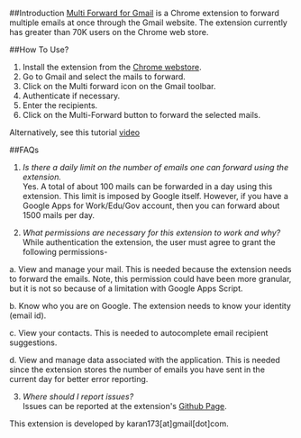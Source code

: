 
##Introduction
[Multi Forward for Gmail](https://chrome.google.com/webstore/detail/multi-forward-for-gmail/jjmdplljmniahpamcmabdnahmjdlikpm/related) is a Chrome extension to forward multiple emails at once through the Gmail website. The extension currently has greater than 70K users on the Chrome web store.


##How To Use?

1. Install the extension from the [Chrome webstore](https://chrome.google.com/webstore/detail/multi-forward-for-gmail/jjmdplljmniahpamcmabdnahmjdlikpm/related).
2. Go to Gmail and select the mails to forward.
3. Click on the Multi forward icon on the Gmail toolbar.
4. Authenticate if necessary.
5. Enter the recipients.
6. Click on the Multi-Forward button to forward the selected mails.

Alternatively, see this tutorial [video](https://youtu.be/JYXCpS7KS_g)

##FAQs

1. *Is there a daily limit on the number of emails one can forward using the extension.*  
Yes. A total of about 100 mails can be forwarded in a day using this extension. This limit is imposed by Google itself. However, if you have a Google Apps for Work/Edu/Gov account, then you can forward about 1500 mails per day.

2. *What permissions are necessary for this extension to work and why?*  
While authentication the extension, the user must agree to grant the following permissions-

  a. View and manage your mail.
  This is needed because the extension needs to forward the emails. Note, this permission could have been more granular, but  it is not so because of a limitation with Google Apps Script.

  b. Know who you are on Google.
  The extension needs to know your identity (email id).

  c. View your contacts.
  This is needed to autocomplete email recipient suggestions.

  d. View and manage data associated with the application.
  This is needed since the extension stores the number of emails you have sent in the current day for better error reporting.

3. *Where should I report issues?*  
Issues can be reported at the extension's [Github Page](https://github.com/karan173/Multi-Forward-for-Gmail/issues/new).


This extension is developed by karan173[at]gmail[dot]com.

